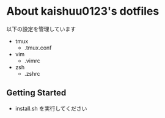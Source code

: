 # About kaishuu0123's dotfiles
以下の設定を管理しています
 * tmux
   * .tmux.conf
 * vim
   * .vimrc
 * zsh
   * .zshrc

## Getting Started
 * install.sh を実行してください
